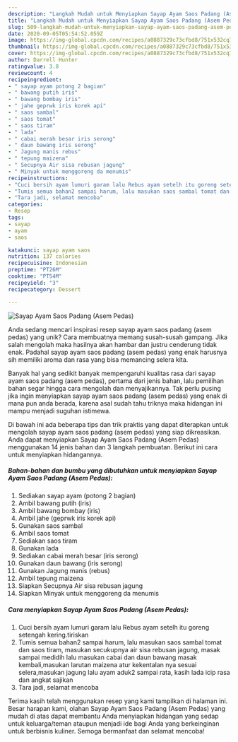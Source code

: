 ```yaml
---
description: "Langkah Mudah untuk Menyiapkan Sayap Ayam Saos Padang (Asem Pedas) yang Bisa Manjain Lidah"
title: "Langkah Mudah untuk Menyiapkan Sayap Ayam Saos Padang (Asem Pedas) yang Bisa Manjain Lidah"
slug: 509-langkah-mudah-untuk-menyiapkan-sayap-ayam-saos-padang-asem-pedas-yang-bisa-manjain-lidah
date: 2020-09-05T05:54:52.059Z
image: https://img-global.cpcdn.com/recipes/a0887329c73cfbd8/751x532cq70/sayap-ayam-saos-padang-asem-pedas-foto-resep-utama.jpg
thumbnail: https://img-global.cpcdn.com/recipes/a0887329c73cfbd8/751x532cq70/sayap-ayam-saos-padang-asem-pedas-foto-resep-utama.jpg
cover: https://img-global.cpcdn.com/recipes/a0887329c73cfbd8/751x532cq70/sayap-ayam-saos-padang-asem-pedas-foto-resep-utama.jpg
author: Darrell Hunter
ratingvalue: 3.8
reviewcount: 4
recipeingredient:
- " sayap ayam potong 2 bagian"
- " bawang putih iris"
- " bawang bombay iris"
- " jahe geprwk iris korek api"
- " saos sambal"
- " saos tomat"
- " saos tiram"
- " lada"
- " cabai merah besar iris serong"
- " daun bawang iris serong"
- " Jagung manis rebus"
- " tepung maizena"
- " Secupnya Air sisa rebusan jagung"
- " Minyak untuk menggoreng da menumis"
recipeinstructions:
- "Cuci bersih ayam lumuri garam lalu Rebus ayam setelh itu goreng setengah kering.tiriskan"
- "Tumis semua bahan2 sampai harum, lalu masukan saos sambal tomat dan saos tiram, masukan secukupnya air sisa rebusan jagung, masak sampai medidih lalu masukan cabai dan daun bawang masak kembali,masukan larutan maizena atur kekentalan nya sesuai selera,masukan jagung lalu ayam aduk2 sampai rata, kasih lada icip rasa dan angkat sajikan"
- "Tara jadi, selamat mencoba"
categories:
- Resep
tags:
- sayap
- ayam
- saos

katakunci: sayap ayam saos 
nutrition: 137 calories
recipecuisine: Indonesian
preptime: "PT26M"
cooktime: "PT54M"
recipeyield: "3"
recipecategory: Dessert

---
```



![Sayap Ayam Saos Padang (Asem Pedas)](https://img-global.cpcdn.com/recipes/a0887329c73cfbd8/751x532cq70/sayap-ayam-saos-padang-asem-pedas-foto-resep-utama.jpg)

Anda sedang mencari inspirasi resep sayap ayam saos padang (asem pedas) yang unik? Cara membuatnya memang susah-susah gampang. Jika salah mengolah maka hasilnya akan hambar dan justru cenderung tidak enak. Padahal sayap ayam saos padang (asem pedas) yang enak harusnya sih memiliki aroma dan rasa yang bisa memancing selera kita.



Banyak hal yang sedikit banyak mempengaruhi kualitas rasa dari sayap ayam saos padang (asem pedas), pertama dari jenis bahan, lalu pemilihan bahan segar hingga cara mengolah dan menyajikannya. Tak perlu pusing jika ingin menyiapkan sayap ayam saos padang (asem pedas) yang enak di mana pun anda berada, karena asal sudah tahu triknya maka hidangan ini mampu menjadi suguhan istimewa.


Di bawah ini ada beberapa tips dan trik praktis yang dapat diterapkan untuk mengolah sayap ayam saos padang (asem pedas) yang siap dikreasikan. Anda dapat menyiapkan Sayap Ayam Saos Padang (Asem Pedas) menggunakan 14 jenis bahan dan 3 langkah pembuatan. Berikut ini cara untuk menyiapkan hidangannya.

<!--inarticleads1-->

##### Bahan-bahan dan bumbu yang dibutuhkan untuk menyiapkan Sayap Ayam Saos Padang (Asem Pedas):

1. Sediakan  sayap ayam (potong 2 bagian)
1. Ambil  bawang putih (iris)
1. Ambil  bawang bombay (iris)
1. Ambil  jahe (geprwk iris korek api)
1. Gunakan  saos sambal
1. Ambil  saos tomat
1. Sediakan  saos tiram
1. Gunakan  lada
1. Sediakan  cabai merah besar (iris serong)
1. Gunakan  daun bawang (iris serong)
1. Gunakan  Jagung manis (rebus)
1. Ambil  tepung maizena
1. Siapkan  Secupnya Air sisa rebusan jagung
1. Siapkan  Minyak untuk menggoreng da menumis




<!--inarticleads2-->

##### Cara menyiapkan Sayap Ayam Saos Padang (Asem Pedas):

1. Cuci bersih ayam lumuri garam lalu Rebus ayam setelh itu goreng setengah kering.tiriskan
1. Tumis semua bahan2 sampai harum, lalu masukan saos sambal tomat dan saos tiram, masukan secukupnya air sisa rebusan jagung, masak sampai medidih lalu masukan cabai dan daun bawang masak kembali,masukan larutan maizena atur kekentalan nya sesuai selera,masukan jagung lalu ayam aduk2 sampai rata, kasih lada icip rasa dan angkat sajikan
1. Tara jadi, selamat mencoba




Terima kasih telah menggunakan resep yang kami tampilkan di halaman ini. Besar harapan kami, olahan Sayap Ayam Saos Padang (Asem Pedas) yang mudah di atas dapat membantu Anda menyiapkan hidangan yang sedap untuk keluarga/teman ataupun menjadi ide bagi Anda yang berkeinginan untuk berbisnis kuliner. Semoga bermanfaat dan selamat mencoba!
